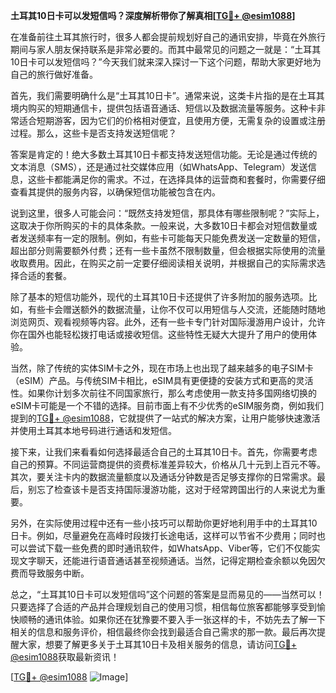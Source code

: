 **土耳其10日卡可以发短信吗？深度解析带你了解真相[[TG💪+ @esim1088](https://t.me/s/esim1088)]**

在准备前往土耳其旅行时，很多人都会提前规划好自己的通讯安排，毕竟在外旅行期间与家人朋友保持联系是非常必要的。而其中最常见的问题之一就是：“土耳其10日卡可以发短信吗？”今天我们就来深入探讨一下这个问题，帮助大家更好地为自己的旅行做好准备。

首先，我们需要明确什么是“土耳其10日卡”。通常来说，这类卡片指的是在土耳其境内购买的短期通信卡，提供包括语音通话、短信以及数据流量等服务。这种卡非常适合短期游客，因为它们的价格相对便宜，且使用方便，无需复杂的设置或注册过程。那么，这些卡是否支持发送短信呢？

答案是肯定的！绝大多数土耳其10日卡都支持发送短信功能。无论是通过传统的文本消息（SMS），还是通过社交媒体应用（如WhatsApp、Telegram）发送信息，这些卡都能满足你的需求。不过，在选择具体的运营商和套餐时，你需要仔细查看其提供的服务内容，以确保短信功能被包含在内。

说到这里，很多人可能会问：“既然支持发短信，那具体有哪些限制呢？”实际上，这取决于你所购买的卡的具体条款。一般来说，大多数10日卡都会对短信数量或者发送频率有一定的限制。例如，有些卡可能每天只能免费发送一定数量的短信，超出部分则需要额外付费；还有一些卡虽然不限制数量，但会根据实际使用的流量收取费用。因此，在购买之前一定要仔细阅读相关说明，并根据自己的实际需求选择合适的套餐。

除了基本的短信功能外，现代的土耳其10日卡还提供了许多附加的服务选项。比如，有些卡会赠送额外的数据流量，让你不仅可以用短信与人交流，还能随时随地浏览网页、观看视频等内容。此外，还有一些卡专门针对国际漫游用户设计，允许你在国外也能轻松拨打电话或接收短信。这些特性无疑大大提升了用户的使用体验。

当然，除了传统的实体SIM卡之外，现在市场上也出现了越来越多的电子SIM卡（eSIM）产品。与传统SIM卡相比，eSIM具有更便捷的安装方式和更高的灵活性。如果你计划多次前往不同国家旅行，那么考虑使用一款支持多国网络切换的eSIM卡可能是一个不错的选择。目前市面上有不少优秀的eSIM服务商，例如我们提到的[TG💪+ @esim1088](https://t.me/s/esim1088)，它就提供了一站式的解决方案，让用户能够快速激活并使用土耳其本地号码进行通话和发短信。

接下来，让我们来看看如何选择最适合自己的土耳其10日卡。首先，你需要考虑自己的预算。不同运营商提供的资费标准差异较大，价格从几十元到上百元不等。其次，要关注卡内的数据流量额度以及通话分钟数是否足够支撑你的日常需求。最后，别忘了检查该卡是否支持国际漫游功能，这对于经常跨国出行的人来说尤为重要。

另外，在实际使用过程中还有一些小技巧可以帮助你更好地利用手中的土耳其10日卡。例如，尽量避免在高峰时段拨打长途电话，这样可以节省不少费用；同时也可以尝试下载一些免费的即时通讯软件，如WhatsApp、Viber等，它们不仅能实现文字聊天，还能进行语音通话甚至视频通话。当然，记得定期检查余额以免因欠费而导致服务中断。

总之，“土耳其10日卡可以发短信吗”这个问题的答案是显而易见的——当然可以！只要选择了合适的产品并合理规划自己的使用习惯，相信每位旅客都能够享受到愉快顺畅的通讯体验。如果你还在犹豫要不要入手一张这样的卡，不妨先去了解一下相关的信息和服务评价，相信最终你会找到最适合自己需求的那一款。最后再次提醒大家，想要了解更多关于土耳其10日卡及相关服务的信息，请访问[TG💪+ @esim1088](https://t.me/s/esim1088)获取最新资讯！

[[TG💪+ @esim1088](https://t.me/s/esim1088) ![Image](https://i.postimg.cc/4NQfJmqS/Snipaste-2025-05-13-00-14-12.png)]